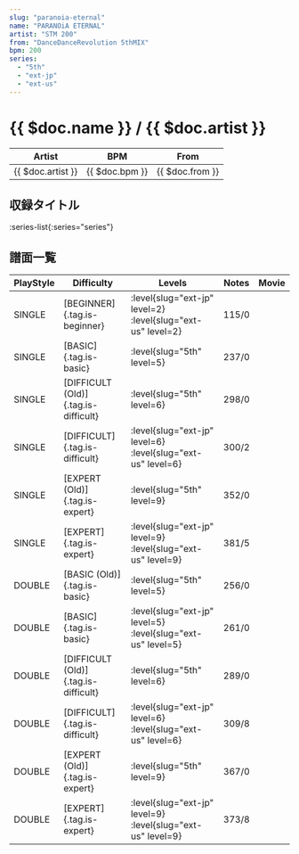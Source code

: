 ```yaml
---
slug: "paranoia-eternal"
name: "PARANOiA ETERNAL"
artist: "STM 200"
from: "DanceDanceRevolution 5thMIX"
bpm: 200
series:
  - "5th"
  - "ext-jp"
  - "ext-us"
---
```


# {{ $doc.name }} / {{ $doc.artist }}

|Artist|BPM|From|
|------|---|----|
|{{ $doc.artist }}|{{ $doc.bpm }}|{{ $doc.from }}|

## 収録タイトル

:series-list{:series="series"}

## 譜面一覧

|PlayStyle|Difficulty|Levels|Notes|Movie|
|---------|----------|------|-----|-----|
|SINGLE|[BEGINNER]{.tag.is-beginner}|<div class="field is-grouped is-grouped-multiline">:level{slug="ext-jp" level=2} :level{slug="ext-us" level=2}</div>|115/0||
|SINGLE|[BASIC]{.tag.is-basic}|<div class="field is-grouped is-grouped-multiline">:level{slug="5th" level=5}</div>|237/0||
|SINGLE|[DIFFICULT (Old)]{.tag.is-difficult}|<div class="field is-grouped is-grouped-multiline">:level{slug="5th" level=6}</div>|298/0||
|SINGLE|[DIFFICULT]{.tag.is-difficult}|<div class="field is-grouped is-grouped-multiline">:level{slug="ext-jp" level=6} :level{slug="ext-us" level=6}</div>|300/2||
|SINGLE|[EXPERT (Old)]{.tag.is-expert}|<div class="field is-grouped is-grouped-multiline">:level{slug="5th" level=9}</div>|352/0||
|SINGLE|[EXPERT]{.tag.is-expert}|<div class="field is-grouped is-grouped-multiline">:level{slug="ext-jp" level=9} :level{slug="ext-us" level=9}</div>|381/5||
|DOUBLE|[BASIC (Old)]{.tag.is-basic}|<div class="field is-grouped is-grouped-multiline">:level{slug="5th" level=5}</div>|256/0||
|DOUBLE|[BASIC]{.tag.is-basic}|<div class="field is-grouped is-grouped-multiline">:level{slug="ext-jp" level=5} :level{slug="ext-us" level=5}</div>|261/0||
|DOUBLE|[DIFFICULT (Old)]{.tag.is-difficult}|<div class="field is-grouped is-grouped-multiline">:level{slug="5th" level=6}</div>|289/0||
|DOUBLE|[DIFFICULT]{.tag.is-difficult}|<div class="field is-grouped is-grouped-multiline">:level{slug="ext-jp" level=6} :level{slug="ext-us" level=6}</div>|309/8||
|DOUBLE|[EXPERT (Old)]{.tag.is-expert}|<div class="field is-grouped is-grouped-multiline">:level{slug="5th" level=9}</div>|367/0||
|DOUBLE|[EXPERT]{.tag.is-expert}|<div class="field is-grouped is-grouped-multiline">:level{slug="ext-jp" level=9} :level{slug="ext-us" level=9}</div>|373/8||
